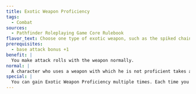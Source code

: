 ```yaml
---
title: Exotic Weapon Proficiency
tags:
  - Combat
sources:
  - Pathfinder Roleplaying Game Core Rulebook
flavor_text: Choose one type of exotic weapon, such as the spiked chain or whip. You understand how to use that type of exotic weapon in combat, and can utilize any special tricks or qualities that exotic weapon might allow.
prerequisites:
  - base attack bonus +1
benefit: |
  You make attack rolls with the weapon normally.
normal: |
  A character who uses a weapon with which he is not proficient takes a --4 penalty on attack rolls.
special: |
  You can gain Exotic Weapon Proficiency multiple times. Each time you take the feat, it applies to a new type of exotic weapon.
---
```


